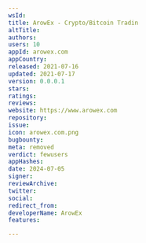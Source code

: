 ```yaml
---
wsId: 
title: ArowEx - Crypto/Bitcoin Tradin
altTitle: 
authors: 
users: 10
appId: arowex.com
appCountry: 
released: 2021-07-16
updated: 2021-07-17
version: 0.0.0.1
stars: 
ratings: 
reviews: 
website: https://www.arowex.com
repository: 
issue: 
icon: arowex.com.png
bugbounty: 
meta: removed
verdict: fewusers
appHashes: 
date: 2024-07-05
signer: 
reviewArchive: 
twitter: 
social: 
redirect_from: 
developerName: ArowEx
features: 

---
```


